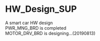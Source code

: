 # HW_Design_SUP  
A smart car HW design  
PWR_MNG_BRD is completed  
MOTOR_DRV_BRD is designing...(20190813)  
